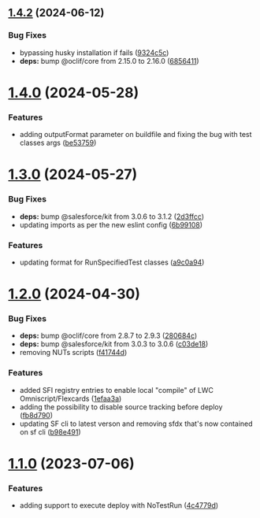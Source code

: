## [1.4.2](https://github.com/tiagonnascimento/sf-orgdevmode-builds/compare/1.4.0...1.4.2) (2024-06-12)


### Bug Fixes

* bypassing husky installation if fails ([9324c5c](https://github.com/tiagonnascimento/sf-orgdevmode-builds/commit/9324c5c2049c817a43833e72dd6c5b54e2ca3f0d))
* **deps:** bump @oclif/core from 2.15.0 to 2.16.0 ([6856411](https://github.com/tiagonnascimento/sf-orgdevmode-builds/commit/68564115dc304616466ea88bde907abba6814cea))



# [1.4.0](https://github.com/tiagonnascimento/sf-orgdevmode-builds/compare/1.3.0...1.4.0) (2024-05-28)


### Features

* adding outputFormat parameter on buildfile and fixing the bug with test classes args ([be53759](https://github.com/tiagonnascimento/sf-orgdevmode-builds/commit/be53759e546f088e0ecd64c47b42e71c00e4422c))



# [1.3.0](https://github.com/tiagonnascimento/sf-orgdevmode-builds/compare/1.2.0...1.3.0) (2024-05-27)


### Bug Fixes

* **deps:** bump @salesforce/kit from 3.0.6 to 3.1.2 ([2d3ffcc](https://github.com/tiagonnascimento/sf-orgdevmode-builds/commit/2d3ffcca8c79009c7168877963d8b594cca18807))
* updating imports as per the new eslint config ([6b99108](https://github.com/tiagonnascimento/sf-orgdevmode-builds/commit/6b9910813434235927c17cfab12ede08d5aca03e))


### Features

* updating format for RunSpecifiedTest classes ([a9c0a94](https://github.com/tiagonnascimento/sf-orgdevmode-builds/commit/a9c0a94eefc46d9b73d3aa3c51d4f88dc1d85e96))



# [1.2.0](https://github.com/tiagonnascimento/sf-orgdevmode-builds/compare/1.1.0...1.2.0) (2024-04-30)


### Bug Fixes

* **deps:** bump @oclif/core from 2.8.7 to 2.9.3 ([280684c](https://github.com/tiagonnascimento/sf-orgdevmode-builds/commit/280684c1c523a9fcb66a4f12bada32ca45b2e938))
* **deps:** bump @salesforce/kit from 3.0.3 to 3.0.6 ([c03de18](https://github.com/tiagonnascimento/sf-orgdevmode-builds/commit/c03de189d0ad19fed72d38880446b5ffb63aed18))
* removing NUTs scripts ([f41744d](https://github.com/tiagonnascimento/sf-orgdevmode-builds/commit/f41744d0e506656b814d8c7aa901e7301849a9c0))


### Features

* added SFI registry entries to enable local "compile" of LWC Omniscript/Flexcards ([1efaa3a](https://github.com/tiagonnascimento/sf-orgdevmode-builds/commit/1efaa3afada38ba5a46ddf6019107d350f500736))
* adding the possibility to disable source tracking before deploy ([fb8d790](https://github.com/tiagonnascimento/sf-orgdevmode-builds/commit/fb8d790dac6969f3de7e17d5d2a18b93f00fd476))
* updating SF cli to latest verson and removing sfdx that's now contained on sf cli ([b98e491](https://github.com/tiagonnascimento/sf-orgdevmode-builds/commit/b98e4913597ce14c9ff4bdeaa6058d79d4bdcaff))



# [1.1.0](https://github.com/tiagonnascimento/sf-orgdevmode-builds/compare/1.0.6...1.1.0) (2023-07-06)


### Features

* adding support to execute deploy with NoTestRun ([4c4779d](https://github.com/tiagonnascimento/sf-orgdevmode-builds/commit/4c4779df5771016a89ce06b71ca985c287cdc577))



